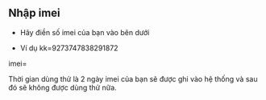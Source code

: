 ## Nhập imei 

+ Hãy điền số imei của bạn vào bên dưới

+ Ví dụ kk=9273747838291872

imei=

Thời gian dùng thử là 2 ngày imei của bạn sẽ được ghi vào hệ thống và sau đó sẽ không được dùng thử nữa.
